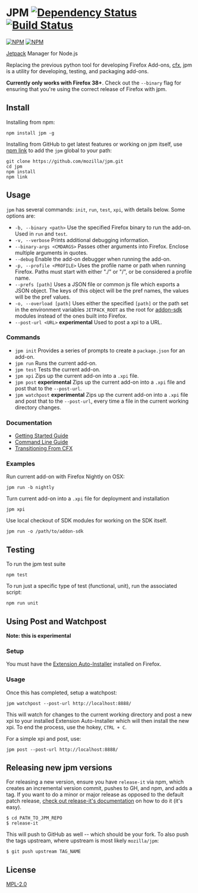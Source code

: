 JPM [![Dependency Status](https://david-dm.org/mozilla/jpm.png)](https://david-dm.org/mozilla/jpm) [![Build Status](https://travis-ci.org/mozilla/jpm.png?branch=master)](https://travis-ci.org/mozilla/jpm)
===

[![NPM](https://nodei.co/npm/jpm.png?stars&downloads)](https://nodei.co/npm/jpm/)
[![NPM](https://nodei.co/npm-dl/jpm.png)](https://nodei.co/npm/jpm)

[Jetpack](https://wiki.mozilla.org/Jetpack) Manager for Node.js

Replacing the previous python tool for developing Firefox Add-ons, [cfx](https://developer.mozilla.org/en-US/Add-ons/SDK/Tools/cfx), jpm is a utility for developing, testing, and packaging add-ons.

**Currently only works with Firefox 38+**. Check out the `--binary` flag for ensuring that you're using the correct release of Firefox with jpm.

## Install

Installing from npm:

```
npm install jpm -g
```

Installing from GitHub to get latest features or working on jpm itself, use [npm link](https://www.npmjs.org/doc/cli/npm-link.html) to add the `jpm` global to your path:

```
git clone https://github.com/mozilla/jpm.git
cd jpm
npm install
npm link
```

## Usage

`jpm` has several commands: `init`, `run`, `test`, `xpi`, with details below. Some options are:

* `-b, --binary <path>` Use the specified Firefox binary to run the add-on. Used in `run` and `test`.
* `-v, --verbose` Prints additional debugging information.
* `--binary-args <CMDARGS>` Passes other arguments into Firefox. Enclose multiple arguments in quotes.
* `--debug` Enable the add-on debugger when running the add-on.
* `-p, --profile <PROFILE>` Uses the profile name or path when running Firefox. Paths must start with either "./" or "/", or be considered a profile name.
* `--prefs [path]` Uses a JSON file or common js file which exports a JSON object.  The keys of this object will be the pref names, the values will be the pref values.
* `-o, --overload [path]` Uses either the specified `[path]` or the path set in the environment variables `JETPACK_ROOT` as the root for [addon-sdk](https://github.com/mozilla/addon-sdk) modules instead of the ones built into Firefox.
* `--post-url <URL>` **experimental** Used to post a xpi to a URL.

### Commands

* `jpm init` Provides a series of prompts to create a `package.json` for an add-on.
* `jpm run` Runs the current add-on.
* `jpm test` Tests the current add-on.
* `jpm xpi` Zips up the current add-on into a `.xpi` file.
* `jpm post` **experimental** Zips up the current add-on into a `.xpi` file and post that to the `--post-url`.
* `jpm watchpost` **experimental** Zips up the current add-on into a `.xpi` file and post that to the `--post-url`,
  every time a file in the current working directory changes.


### Documentation

* [Getting Started Guide](https://developer.mozilla.org/en-US/Add-ons/SDK/Tutorials/Getting_Started_%28jpm%29)
* [Command Line Guide](https://developer.mozilla.org/en-US/Add-ons/SDK/Tools/jpm)
* [Transitioning From CFX](https://developer.mozilla.org/en-US/Add-ons/SDK/Tools/cfx_to_jpm)

### Examples

Run current add-on with Firefox Nightly on OSX:

    jpm run -b nightly

Turn current add-on into a `.xpi` file for deployment and installation

    jpm xpi

Use local checkout of SDK modules for working on the SDK itself.

    jpm run -o /path/to/addon-sdk


## Testing

To run the jpm test suite

    npm test

To run just a specific type of test (functional, unit), run the associated script:

    npm run unit

## Using Post and Watchpost

**Note: this is experimental**

### Setup

You must have the [Extension Auto-Installer](https://addons.mozilla.org/en-US/firefox/addon/autoinstaller/)
installed on Firefox.

### Usage

Once this has completed, setup a watchpost:

    jpm watchpost --post-url http://localhost:8888/

This will watch for changes to the current working directory and post a new xpi to your installed
Extension Auto-Installer which will then install the new xpi.  To end the process, use the hokey, `CTRL + C`.

For a simple xpi and post, use:

    jpm post --post-url http://localhost:8888/

## Releasing new jpm versions

For releasing a new version, ensure you have `release-it` via npm, which creates an incremental version commit, pushes to GH, and npm, and adds a tag. If you want to do a minor or major release as opposed to the default patch release, [check out release-it's documentation](https://github.com/webpro/release-it#usage-examples) on how to do it (it's easy).

```
$ cd PATH_TO_JPM_REPO
$ release-it
```

This will push to GitHub as well -- which should be your fork. To also push the tags upstream, where upstream is most likely `mozilla/jpm`:

```
$ git push upstream TAG_NAME
```

## License

[MPL-2.0](https://mozilla.org/MPL/2.0/)
